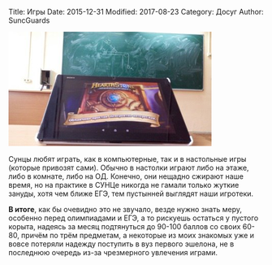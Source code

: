 ﻿Title: Игры
Date: 2015-12-31
Modified: 2017-08-23
Category: Досуг
Author: SuncGuards

![Here was picture, but someone stole it](../img/leisure/games.jpg)

Сунцы любят играть, как в компьютерные, так и в настольные игры (которые привозят сами). Обычно в настолки играют либо на этаже, либо в комнате, либо на ОД. Конечно, они нещадно сжирают наше время, но на практике в СУНЦе никогда не гамали только жуткие зануды, хотя чем ближе ЕГЭ, тем пустынней выглядят наши игротеки.

**В итоге**, как бы очевидно это не звучало, везде нужно знать меру, особенно перед олимпиадами и ЕГЭ, а то рискуешь остаться у пустого корыта, надеясь за месяц подтянуться до 90-100 баллов со своих 60-80, причём по трём предметам, а некоторые из моих знакомых уже и вовсе потеряли надежду поступить в вуз первого эшелона, не в последнюю очередь из-за чрезмерного увлечения играми.